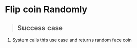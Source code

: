 # Flip coin Randomly

> ## Success case
1. System calls this use case and returns random face coin

